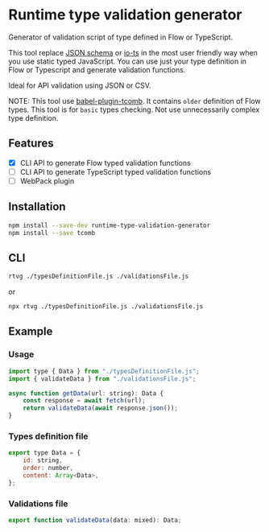 # Runtime type validation generator

Generator of validation script of type defined in Flow or TypeScript.

This tool replace [JSON schema](https://json-schema.org/) or [io-ts](https://gcanti.github.io/io-ts/) in the most user friendly way when you use static typed JavaScript.
You can use just your type definition in Flow or Typescript and generate validation functions.

Ideal for API validation using JSON or CSV.

NOTE: This tool use [babel-plugin-tcomb](https://github.com/gcanti/babel-plugin-tcomb). It contains `older` definition of Flow types. This tool is for `basic` types checking. Not use unnecessarily complex type definition.

## Features

- [x] CLI API to generate Flow typed validation functions
- [ ] CLI API to generate TypeScript typed validation functions
- [ ] WebPack plugin

## Installation

```bash
npm install --save-dev runtime-type-validation-generator
npm install --save tcomb
```

## CLI

```bash
rtvg ./typesDefinitionFile.js ./validationsFile.js
```

or

```bash
npx rtvg ./typesDefinitionFile.js ./validationsFile.js
```

## Example

### Usage

```js
import type { Data } from "./typesDefinitionFile.js";
import { validateData } from "./validationsFile.js";

async function getData(url: string): Data {
    const response = await fetch(url);
    return validateData(await response.json());
}
```

### Types definition file
```js
export type Data = {
    id: string,
    order: number,
    content: Array<Data>,
};
```

### Validations file
```js
export function validateData(data: mixed): Data;
```
